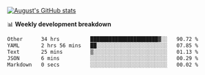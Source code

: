 
[![August's GitHub stats](https://github-readme-stats.vercel.app/api?username=zou-weidong&show_icons=true&theme=radical)](https://github.com/zou-weidong)


📊 **Weekly development breakdown**
<!--START_SECTION:waka-->

```txt
Other      34 hrs          ██████████████████████▓░░   90.72 %
YAML       2 hrs 56 mins   ██░░░░░░░░░░░░░░░░░░░░░░░   07.85 %
Text       25 mins         ▒░░░░░░░░░░░░░░░░░░░░░░░░   01.13 %
JSON       6 mins          ░░░░░░░░░░░░░░░░░░░░░░░░░   00.29 %
Markdown   0 secs          ░░░░░░░░░░░░░░░░░░░░░░░░░   00.02 %
```

<!--END_SECTION:waka-->
